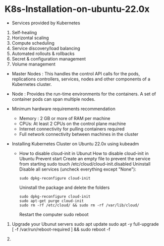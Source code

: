 # K8s-Installation-on-ubuntu-22.0x
* Services provided by Kubernetes
1. Self-healing
2. Horizontal scaling
3. Compute scheduling
4. Service discovery/load balancing
5. Automated rollouts & rollbacks
6. Secret & configuration management
7. Volume management

* Master Nodes : This handles the control API calls for the pods, replications controllers, services, nodes and other components of a Kubernetes cluster.
* Node : Provides the run-time environments for the containers. A set of container pods can span multiple nodes.

* Minimum hardware requirements recommendation
  - Memory : 2 GB or more of RAM per machine
  - CPUs: At least 2 CPUs on the control plane machine
  - Internet connectivity for pulling containers required
  - Full network connectivity between machines in the cluster

* Installing Kubernetes Cluster on Ubuntu 22.0x using kubeadm
  - How to disable cloud-init in Ubunut
      How to disable cloud-init in Ubuntu
      Prevent start
        Create an empty file to prevent the service from starting
        sudo touch /etc/cloud/cloud-init.disabled
      Uninstall
      Disable all services (uncheck everything except "None"):
      
        sudo dpkg-reconfigure cloud-init
      Uninstall the package and delete the folders
      
        sudo dpkg-reconfigure cloud-init
        sudo apt-get purge cloud-init
        sudo rm -rf /etc/cloud/ && sudo rm -rf /var/lib/cloud/
      Restart the computer
          sudo reboot

1. Upgrade your Ubunut servers
  sudo apt update
  sudo apt -y full-upgrade
  [ -f /var/run/reboot-required ] && sudo reboot -f

3. 
  
